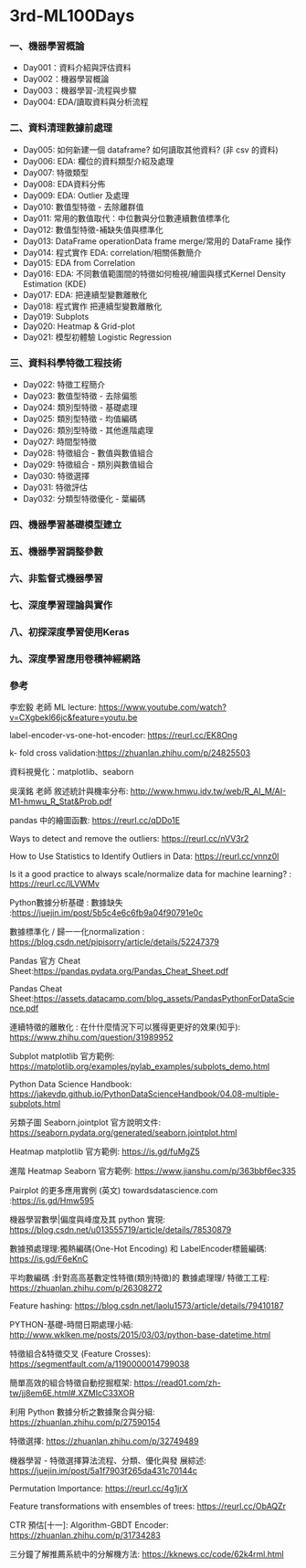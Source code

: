 # 3rd-ML100Days
### 一、機器學習概論  
* Day001：資料介紹與評估資料  
* Day002：機器學習概論  
* Day003：機器學習-流程與步驟
* Day004: EDA/讀取資料與分析流程
### 二、資料清理數據前處理
* Day005: 如何新建一個 dataframe? 如何讀取其他資料? (非 csv 的資料)
* Day006: EDA: 欄位的資料類型介紹及處理
* Day007: 特徵類型
* Day008: EDA資料分佈
* Day009: EDA: Outlier 及處理
* Day010: 數值型特徵 - 去除離群值
* Day011: 常用的數值取代：中位數與分位數連續數值標準化
* Day012: 數值型特徵-補缺失值與標準化
* Day013: DataFrame operationData frame merge/常用的 DataFrame 操作
* Day014: 程式實作 EDA: correlation/相關係數簡介
* Day015: EDA from Correlation
* Day016: EDA: 不同數值範圍間的特徵如何檢視/繪圖與樣式Kernel Density Estimation (KDE)
* Day017: EDA: 把連續型變數離散化
* Day018: 程式實作 把連續型變數離散化
* Day019: Subplots
* Day020: Heatmap & Grid-plot
* Day021: 模型初體驗 Logistic Regression
### 三、資料科學特徵工程技術
* Day022: 特徵工程簡介
* Day023: 數值型特徵 - 去除偏態
* Day024: 類別型特徵 - 基礎處理
* Day025: 類別型特徵 - 均值編碼
* Day026: 類別型特徵 - 其他進階處理
* Day027: 時間型特徵
* Day028: 特徵組合 - 數值與數值組合
* Day029: 特徵組合 - 類別與數值組合
* Day030: 特徵選擇
* Day031: 特徵評估
* Day032: 分類型特徵優化 - 葉編碼
### 四、機器學習基礎模型建立

### 五、機器學習調整參數

### 六、非監督式機器學習

### 七、深度學習理論與實作

### 八、初探深度學習使用Keras

### 九、深度學習應用卷積神經網路

### 參考
李宏毅 老師 ML lecture: https://www.youtube.com/watch?v=CXgbekl66jc&feature=youtu.be

label-encoder-vs-one-hot-encoder: https://reurl.cc/EK8Ong

k- fold cross validation:https://zhuanlan.zhihu.com/p/24825503

資料視覺化：matplotlib、seaborn

吳漢銘 老師 敘述統計與機率分布: http://www.hmwu.idv.tw/web/R_AI_M/AI-M1-hmwu_R_Stat&Prob.pdf

pandas 中的繪圖函數: https://reurl.cc/qDDo1E

Ways to detect and remove the outliers: https://reurl.cc/nVV3r2

How to Use Statistics to Identify Outliers in Data: https://reurl.cc/vnnz0l

Is it a good practice to always scale/normalize data for machine learning? : https://reurl.cc/lLVWMv

Python數據分析基礎 : 數據缺失 :https://juejin.im/post/5b5c4e6c6fb9a04f90791e0c

數據標準化 / 歸⼀一化normalization : https://blog.csdn.net/pipisorry/article/details/52247379

Pandas 官⽅ Cheat Sheet:https://pandas.pydata.org/Pandas_Cheat_Sheet.pdf

Pandas Cheat Sheet:https://assets.datacamp.com/blog_assets/PandasPythonForDataScience.pdf

連續特徵的離散化 : 在什什麼情況下可以獲得更更好的效果(知乎): https://www.zhihu.com/question/31989952

Subplot matplotlib 官⽅範例: https://matplotlib.org/examples/pylab_examples/subplots_demo.html

Python Data Science Handbook: https://jakevdp.github.io/PythonDataScienceHandbook/04.08-multiple-subplots.html

另類子圖 Seaborn.jointplot 官⽅說明文件: https://seaborn.pydata.org/generated/seaborn.jointplot.html

Heatmap matplotlib 官方範例: https://is.gd/fuMgZ5

進階 Heatmap Seaborn 官⽅範例: https://www.jianshu.com/p/363bbf6ec335

Pairplot 的更多應用實例 (英⽂) towardsdatascience.com :https://is.gd/Hmw595

機器學習數學|偏度與峰度及其 python 實現: https://blog.csdn.net/u013555719/article/details/78530879

數據預處理理:獨熱編碼(One-Hot Encoding) 和 LabelEncoder標籤編碼: https://is.gd/F6eKnC

平均數編碼 :針對⾼高基數定性特徵(類別特徵)的 數據處理理/ 特徵⼯工程: https://zhuanlan.zhihu.com/p/26308272

Feature hashing: https://blog.csdn.net/laolu1573/article/details/79410187

PYTHON-基礎-時間⽇期處理⼩結: http://www.wklken.me/posts/2015/03/03/python-base-datetime.html

特徵組合&特徵交叉 (Feature Crosses): https://segmentfault.com/a/1190000014799038

簡單⾼效的組合特徵自動挖掘框架: https://read01.com/zh-tw/jj8em6E.html#.XZMIcC33XOR

利用 Python 數據分析之數據聚合與分組: https://zhuanlan.zhihu.com/p/27590154

特徵選擇: https://zhuanlan.zhihu.com/p/32749489

機器學習 - 特徵選擇算法流程、分類、優化與發 展綜述: https://juejin.im/post/5a1f7903f265da431c70144c

Permutation Importance: https://reurl.cc/4g1jrX

Feature transformations with ensembles of trees: https://reurl.cc/ObAQZr

CTR 預估[⼗一]: Algorithm-GBDT Encoder: https://zhuanlan.zhihu.com/p/31734283

三分鐘了解推薦系統中的分解機方法: https://kknews.cc/code/62k4rml.html
